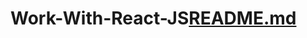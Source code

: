 # Work-With-React-JS[README.md](https://github.com/atulsingh-web/Work-With-React-JS/files/9456550/README.md)
